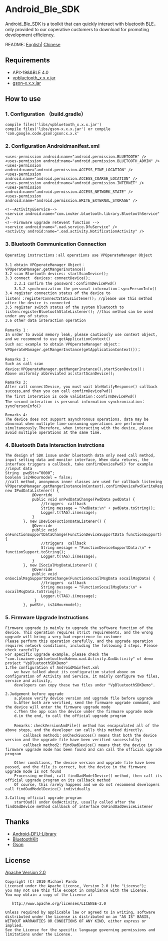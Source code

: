 # Android_Ble_SDK
Android_Ble_SDK is a toolkit that can quickly interact with bluetooth BLE，only provided to our coperative customers to download for promoting development efficiency.


README: [English](https://github.com/HBandSDK/Android_Ble_SDK/blob/master/README_EN.md)| [Chinese](https://github.com/HBandSDK/Android_Ble_SDK/blob/master/README.md)

## Requirements

    
   * API>19&&BLE 4.0  
   * [vpbluetooth_x.x.x.jar](https://github.com/HBandSDK/Android_Ble_SDK/tree/master/android_sdk_source/jar_base)
   * [gson-x.x.x.jar](https://github.com/HBandSDK/Android_Ble_SDK/tree/master/android_sdk_source/jar_base)

## How to use

### 1. Configuration （build.gradle）

    compile files('libs/vpbluetooth_x.x.x.jar')  
    compile files('libs/gson-x.x.x.jar') or compile 'com.google.code.gson:gson:x.x.x'  

### 2. Configuration Androidmanifest.xml

    <uses-permission android:name="android.permission.BLUETOOTH" />
    <uses-permission android:name="android.permission.BLUETOOTH_ADMIN" />
    <uses-permission android:name="android.permission.ACCESS_FINE_LOCATION" />
    <uses-permission android:name="android.permission.ACCESS_COARSE_LOCATION" />
    <uses-permission android:name="android.permission.INTERNET" />
    <uses-permission android:name="android.permission.ACCESS_NETWORK_STATE" />
    <uses-permission android:name="android.permission.WRITE_EXTERNAL_STORAGE" />
    
    <!--Activity&Service-->
    <service android:name="com.inuker.bluetooth.library.BluetoothService" />        
    <!--Firmware upgrade retevent function -->
    <service android:name=".oad.service.DfuService" /> 
    <activity android:name=".oad.activity.NotificationActivity" />

### 3. Bluetooth Communication Connection  

    Operating instructions：all operations use VPOperateManager Object
    
    3.1 obtain VPOperateManager Object： VPOperateManager.getMangerInstance()
    3.2 scan Bluetooth devices: startScanDevice();
    3.3 connect  devices: connectDevice();
        3.3.1 confirm the password：confirmDevicePwd()
        3.3.2 synchronization the personal information：syncPersonInfo()
    3.4 register connection status of the device to  listen）:registerConnectStatusListener(); //please use this method after the device is connected
    3.5 register switch status of the system bluetooth to listen:registerBluetoothStateListener(); //this method can be used under any of status
    3.6 other data interaction operation
    
    Remarks 1：
    In order to avoid memory leak, please cautiously use context object, and we recommend to use getApplicationContext()
    Such as: example to obtain VPOperateManager object：VPOperateManager.getMangerInstance(getApplicationContext())；
    
    Remarks 2： 
    Such as call scan device:VPOperateManager.getMangerInstance().startScanDevice()；
    Above uniformly abbreviated as:startScanDevice();
    
    Remarks 3:
    After call connectDevice, you must wait bleNotifyResponse() callback success,and then you can call confirmDevicePwd()
    The first interation is code validation：confirmDevicePwd()
    The second interation is personal information synchronization：syncPersonInfo()

    Remarks 4:
    The device does not support asynchronous operations. data may be abnormal when multiple time-consuming operations are performed simultaneously.Therefore, when interacting with the device, please avoid multiple operations at the same time.

### 4. Bluetooth Data Interaction Instrctions  

    The design of SDK issue under bluetooth data only need call method, input setting data and monitor interface, When data returns, the interface triggers a callback, take confirmDevicePwd() for example
    //input data
    String  pwdStr=“0000”;
    boolean is24Hourmodel = false;   
    //call method, anonymous inner classes are used for callback listening
    VPOperateManager.getMangerInstance(mContext).confirmDevicePwd(writeResponse, new IPwdDataListener() {
                @Override
                public void onPwdDataChange(PwdData pwdData) {
                    //triggers  callback
                    String message = "PwdData:\n" + pwdData.toString();
                    Logger.t(TAG).i(message);
                }
            }, new IDeviceFuctionDataListener() {
                @Override
                public void onFunctionSupportDataChange(FunctionDeviceSupportData functionSupport) {
                    //triggers  callback
                    String message = "FunctionDeviceSupportData:\n" + functionSupport.toString();
                    Logger.t(TAG).i(message);
                }
            }, new ISocialMsgDataListener() {
                @Override
                public void onSocialMsgSupportDataChange(FunctionSocailMsgData socailMsgData) {
                    //triggers  callback
                    String message = "FunctionSocailMsgData:\n" + socailMsgData.toString();
                    Logger.t(TAG).i(message);
                 }
            }, pwdStr, is24Hourmodel);
            
### 5. Firmware Upgrade Instructions  

	Firmware upgrade is mainly to upgrade the software function of the device. This operation requires strict requirements, and the wrong upgrade will bring a very bad experience to customer
	Please perform this operation carefully, and the upgrade operation requires network conditions, including the following 3 steps. Please check carefully
    For specific upgrade example, please check the "com.timaimee.vpbluetoothsdkdemo.oad.Activity.OadActivity" of demo project "VpBluetoothSDKDemo" 
    1.The configuration of AndroidMainfest.xml	     
		we have talked about its configuration stated above on configuration of Activity and Service, it mainly configure two files, service and activity,
		developers can copy these two files under "VpBluetoothSDKDemo".
    
    2.Judgement before upgrade
        a.please verify device version and upgrade file before upgrade
        b.After both are verified, send the firmware upgrade command, and the device will enter the firmware upgrade mode
        c.Then the app scan the device under the firmware upgrade mode
        d.in the end, to call the official upgrade program

        Remarks：checkVersionAndFile() method has encapsulated all of the above steps, and the developer can calls this method directly.
            callback method1：onCheckSucces() means that both the device version and the upgrade file have been verified successfully)
            callback method2：findOadDevice() means that the device in firmware upgrade mode has been found and can call the official upgrade program
         
		Other conditions, The device version and upgrade file have been passed, and the file is correct, but the device in the firmware upgrade mode is not found
		Processing method, call findOadModelDevice() method, then call its official upgrade program on its callback method
		Of course, this rarely happens and we do not recommend developers call findOadModelDevice() individually
    
    3.Calling official upgrade program
		startOad() under OadActivity, usually called after the findOadDevice method callback of interface OnFindOadDeviceListener

## Thanks  

* [Android-DFU-Library](https://github.com/NordicSemiconductor/Android-DFU-Library)
* [BluetoothKit](https://github.com/dingjikerbo/BluetoothKit)  
* [Gson](https://github.com/google/gson)  


## License
[Apache Version 2.0](http://www.apache.org/licenses/LICENSE-2.0.html)

    Copyright (C) 2010 Michael Pardo
    Licensed under the Apache License, Version 2.0 (the "License");
    you may not use this file except in compliance with the License.
    You may obtain a copy of the License at

       http://www.apache.org/licenses/LICENSE-2.0

    Unless required by applicable law or agreed to in writing, software
    distributed under the License is distributed on an "AS IS" BASIS,
    WITHOUT WARRANTIES OR CONDITIONS OF ANY KIND, either express or implied.
    See the License for the specific language governing permissions and
    limitations under the License.





